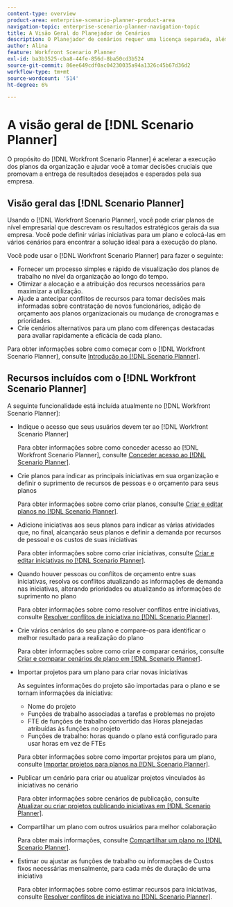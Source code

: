 ```yaml
---
content-type: overview
product-area: enterprise-scenario-planner-product-area
navigation-topic: enterprise-scenario-planner-navigation-topic
title: A Visão Geral do Planejador de Cenários
description: O Planejador de cenários requer uma licença separada, além da licença do Adobe Workfront.
author: Alina
feature: Workfront Scenario Planner
exl-id: ba3b3525-cba8-44fe-856d-8ba50cd3b524
source-git-commit: 86ee649cdf0ac04230035a94a1326c45b67d36d2
workflow-type: tm+mt
source-wordcount: '514'
ht-degree: 6%

---
```


# A visão geral de [!DNL Scenario Planner]

<!-- Audited: 1/2024 -->

O propósito do [!DNL Workfront Scenario Planner] é acelerar a execução dos planos da organização e ajudar você a tomar decisões cruciais que promovam a entrega de resultados desejados e esperados pela sua empresa.

## Visão geral das [!DNL Scenario Planner]

Usando o [!DNL Workfront Scenario Planner], você pode criar planos de nível empresarial que descrevam os resultados estratégicos gerais da sua empresa. Você pode definir várias iniciativas para um plano e colocá-las em vários cenários para encontrar a solução ideal para a execução do plano.

Você pode usar o [!DNL Workfront Scenario Planner] para fazer o seguinte:

* Fornecer um processo simples e rápido de visualização dos planos de trabalho no nível da organização ao longo do tempo.
* Otimizar a alocação e a atribuição dos recursos necessários para maximizar a utilização.
* Ajude a antecipar conflitos de recursos para tomar decisões mais informadas sobre contratação de novos funcionários, adição de orçamento aos planos organizacionais ou mudança de cronogramas e prioridades.
* Crie cenários alternativos para um plano com diferenças destacadas para avaliar rapidamente a eficácia de cada plano.

Para obter informações sobre como começar com o [!DNL Workfront Scenario Planner], consulte [Introdução ao [!DNL Scenario Planner]](../scenario-planner/get-started-with-scenario-planning.md).

## Recursos incluídos com o [!DNL Workfront Scenario Planner]

A seguinte funcionalidade está incluída atualmente no [!DNL Workfront Scenario Planner]:

* Indique o acesso que seus usuários devem ter ao [!DNL Workfront Scenario Planner]

  Para obter informações sobre como conceder acesso ao [!DNL Workfront Scenario Planner], consulte [Conceder acesso ao [!DNL Scenario Planner]](../administration-and-setup/add-users/configure-and-grant-access/grant-access-sp.md).

* Crie planos para indicar as principais iniciativas em sua organização e definir o suprimento de recursos de pessoas e o orçamento para seus planos

  Para obter informações sobre como criar planos, consulte [Criar e editar planos no [!DNL Scenario Planner]](../scenario-planner/create-and-edit-plans.md).

* Adicione iniciativas aos seus planos para indicar as várias atividades que, no final, alcançarão seus planos e definir a demanda por recursos de pessoal e os custos de suas iniciativas

  Para obter informações sobre como criar iniciativas, consulte [Criar e editar iniciativas no [!DNL Scenario Planner]](../scenario-planner/create-and-edit-initiatives.md).

* Quando houver pessoas ou conflitos de orçamento entre suas iniciativas, resolva os conflitos atualizando as informações de demanda nas iniciativas, alterando prioridades ou atualizando as informações de suprimento no plano

  Para obter informações sobre como resolver conflitos entre iniciativas, consulte [Resolver conflitos de iniciativa no [!DNL Scenario Planner]](../scenario-planner/resolve-conflicts-in-sp.md).

* Crie vários cenários do seu plano e compare-os para identificar o melhor resultado para a realização do plano

  Para obter informações sobre como criar e comparar cenários, consulte [Criar e comparar cenários de plano em [!DNL Scenario Planner]](../scenario-planner/create-and-compare-scenarios-for-a-plan.md).

* Importar projetos para um plano para criar novas iniciativas

  As seguintes informações do projeto são importadas para o plano e se tornam informações da iniciativa:

   * Nome do projeto
   * Funções de trabalho associadas a tarefas e problemas no projeto
   * FTE de funções de trabalho convertido das Horas planejadas atribuídas às funções no projeto
   * Funções de trabalho: horas quando o plano está configurado para usar horas em vez de FTEs

  Para obter informações sobre como importar projetos para um plano, consulte [Importar projetos para planos na [!DNL Scenario Planner]](../scenario-planner/import-projects-to-plans.md).

* Publicar um cenário para criar ou atualizar projetos vinculados às iniciativas no cenário

  Para obter informações sobre cenários de publicação, consulte [Atualizar ou criar projetos publicando iniciativas em [!DNL Scenario Planner]](../scenario-planner/publish-scenarios-update-projects.md).

* Compartilhar um plano com outros usuários para melhor colaboração

  Para obter mais informações, consulte [Compartilhar um plano no [!DNL Scenario Planner]](../scenario-planner/share-a-plan.md).

* Estimar ou ajustar as funções de trabalho ou informações de Custos fixos necessárias mensalmente, para cada mês de duração de uma iniciativa

  Para obter informações sobre como estimar recursos para iniciativas, consulte [Resolver conflitos de iniciativa no [!DNL Scenario Planner]](../scenario-planner/resolve-conflicts-in-sp.md).
